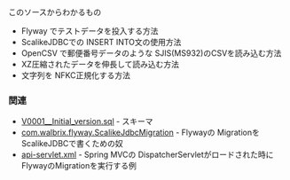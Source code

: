 このソースからわかるもの

- Flyway でテストデータを投入する方法
- ScalikeJDBCでの INSERT INTO文の使用方法
- OpenCSV で郵便番号データのような SJIS(MS932)のCSVを読み込む方法
- XZ圧縮されたデータを伸長して読み込む方法
- 文字列を NFKC正規化する方法

### 関連

- [V0001__Initial_version.sql](${contextRoot}/src/examples/resources/db/migration/V0001__Initial_version.sql) - スキーマ
- [com.walbrix.flyway.ScalikeJdbcMigration](${contextRoot}/src/main/scala/com/walbrix/flyway/ScalikeJdbcMigration.scala) - Flywayの Migrationを ScalikeJDBCで書くための奴
- [api-servlet.xml](${contextRoot}/src/examples/webapp/WEB-INF/api-servlet.xml) - Spring MVCの DispatcherServletがロードされた時に FlywayのMigrationを実行する例
